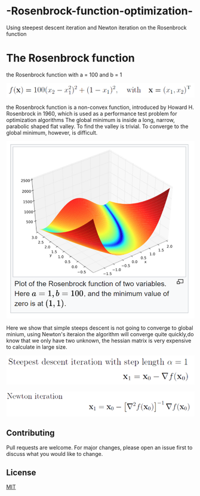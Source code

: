 # -Rosenbrock-function-optimization-
Using steepest descent iteration and Newton iteration on the Rosenbrock function

# The Rosenbrock function

the Rosenbrock function with a = 100 and b = 1

![](img/fucntion.PNG)

the Rosenbrock function is a non-convex function, introduced by Howard H. Rosenbrock in 1960, which is used as a performance test problem for optimization algorithms
The global minimum is inside a long, narrow, parabolic shaped flat valley. To find the valley is trivial. To converge to the global minimum, however, is difficult.

![](img/rosenbrock%203d.PNG)

Here we show that simple steeps descent is not going to converge to global minium, using Newton's iteraion the algorithm will converge quite quickly,do know that we only have two unknown, the hessian matrix is very expensive to calculate in large size.




![](img/steeps.PNG)


![](img/newt.PNG)


## Contributing
Pull requests are welcome. For major changes, please open an issue first to discuss what you would like to change.



## License
[MIT](https://choosealicense.com/licenses/mit/)
